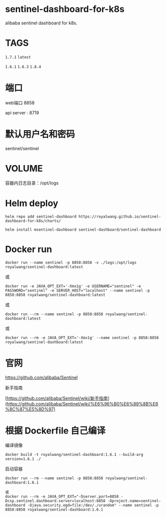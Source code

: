 # sentinel-dashboard-for-k8s
alibaba sentinel dashboard for k8s.


# TAGS

`1.7.1` `latest`

`1.6.1` `1.6.3` `1.8.4`

# 端口
web端口 8858

api server : 8719

# 默认用户名和密码
sentinel/sentinel

# VOLUME

容器内日志目录：/opt/logs

# Helm deploy
```shell
helm repo add sentinel-dashboard https://royalwang.github.io/sentinel-dashboard-for-k8s/charts/

helm install msentinel-dashboard sentinel-dashboard/sentinel-dashboard

```


# Docker run

```shell
docker run --name sentinel -p 8858:8858 -v ./logs:/opt/logs royalwang/sentinel-dashboard:latest
```

或

```shell
docker run -e JAVA_OPT_EXT='-Xmx1g' -e USERNAME="sentinel" -e PASSWORD="sentinel" -e SERVER_HOST="localhost" --name sentinel -p 8858:8858 royalwang/sentinel-dashboard:latest
```
或

```shell
docker run --rm --name sentinel -p 8858:8858 royalwang/sentinel-dashboard:latest
```

或

```shell
docker run --rm -e JAVA_OPT_EXT='-Xmx1g' --name sentinel -p 8858:8858 royalwang/sentinel-dashboard:latest
```

# 官网

https://github.com/alibaba/Sentinel

新手指南

[https://github.com/alibaba/Sentinel/wiki/新手指南](https://github.com/alibaba/Sentinel/wiki/%E6%96%B0%E6%89%8B%E6%8C%87%E5%8D%97)






# 根据 Dockerfile 自己编译

编译镜像

```shell
docker build -t royalwang/sentinel-dashboard:1.6.1 --build-arg version=1.6.1 ./
```

启动容器
````SHELLL
docker run --rm --name sentinel -p 8858:8858 royalwang/sentinel-dashboard:1.6.1

或
docker run --rm -e JAVA_OPT_EXT="-Dserver.port=8858 -Dcsp.sentinel.dashboard.server=localhost:8858 -Dproject.name=sentinel-dashboard -Djava.security.egd=file:/dev/./urandom" --name sentinel -p 8858:8858 royalwang/sentinel-dashboard:1.6.1
````
